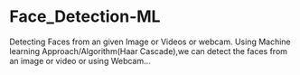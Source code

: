 # Face_Detection-ML
Detecting Faces from an given Image or Videos or webcam. Using Machine learning Approach/Algorithm(Haar Cascade),we can detect the faces from an image or video or using Webcam...
